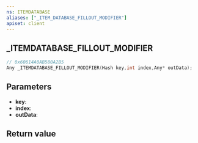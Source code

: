 ```yaml
---
ns: ITEMDATABASE
aliases: ["_ITEM_DATABASE_FILLOUT_MODIFIER"]
apiset: client
---
```

## _ITEMDATABASE_FILLOUT_MODIFIER

```c
// 0x60614A0AB580A2B5
Any _ITEMDATABASE_FILLOUT_MODIFIER(Hash key,int index,Any* outData);
```


## Parameters
* **key**:
* **index**:
* **outData**:

## Return value